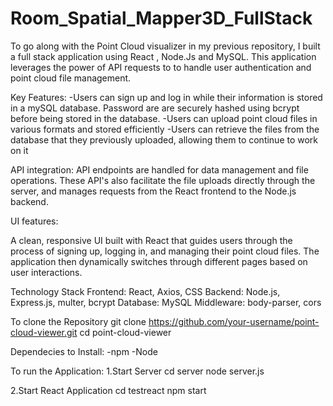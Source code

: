 # Room_Spatial_Mapper3D_FullStack
To go along with the Point Cloud visualizer in my previous repository, I built a full stack application using React , Node.Js and MySQL. This application leverages the power of API requests to to handle user authentication and point cloud file management.

Key Features:
-Users can sign up and log in while their information is stored in a mySQL database. Password are are securely hashed using bcrypt before being stored in the database.
-Users can upload point cloud files in various formats and stored efficiently
-Users can retrieve the files from the database that they previously uploaded, allowing them to continue to work on it

API integration:
API endpoints are handled for data management and file operations. These API's also facilitate the file uploads directly through the server, and manages 
requests from the React frontend to the Node.js backend.

UI features:

A clean, responsive UI built with React that guides users through the process of signing up, logging in, and managing their point cloud files.
The application then dynamically switches through different pages based on user interactions.

Technology Stack
Frontend: React, Axios, CSS
Backend: Node.js, Express.js, multer, bcrypt
Database: MySQL
Middleware: body-parser, cors

To clone the Repository
git clone https://github.com/your-username/point-cloud-viewer.git
cd point-cloud-viewer

Dependecies to Install:
-npm
-Node

To run the Application:
1.Start Server
cd server
node server.js

2.Start React Application
cd testreact
npm start




